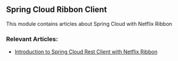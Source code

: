 ## Spring Cloud Ribbon Client

This module contains articles about Spring Cloud with Netflix Ribbon

### Relevant Articles:
- [Introduction to Spring Cloud Rest Client with Netflix Ribbon](http://www.surya.com/spring-cloud-rest-client-with-netflix-ribbon)
